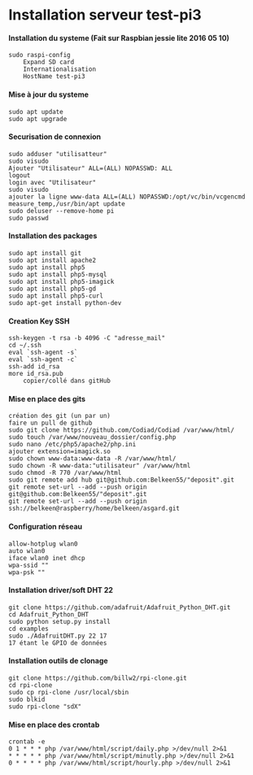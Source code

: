 Installation serveur test-pi3
==
#### Installation du systeme (Fait sur Raspbian jessie lite 2016 05 10) 
	sudo raspi-config 
		Expand SD card 
		Internationalisation 
		HostName test-pi3 

#### Mise à jour du systeme 
	sudo apt update 
	sudo apt upgrade 

#### Securisation de connexion 
	sudo adduser "utilisatteur" 
	sudo visudo 
	Ajouter "Utilisateur" ALL=(ALL) NOPASSWD: ALL 
	logout 
	login avec "Utilisateur" 
	sudo visudo 
	ajouter la ligne www-data ALL=(ALL) NOPASSWD:/opt/vc/bin/vcgencmd measure_temp,/usr/bin/apt update 
	sudo deluser --remove-home pi 
	sudo passwd 
	
#### Installation des packages 
	sudo apt install git 
	sudo apt install apache2 
	sudo apt install php5 
	sudo apt install php5-mysql 
	sudo apt install php5-imagick 
	sudo apt install php5-gd 
	sudo apt install php5-curl 
	sudo apt-get install python-dev 

#### Creation Key SSH 
	ssh-keygen -t rsa -b 4096 -C "adresse_mail" 
	cd ~/.ssh 
	eval `ssh-agent -s` 
	eval `ssh-agent -c` 
	ssh-add id_rsa 
	more id_rsa.pub 
		copier/collé dans gitHub 

#### Mise en place des gits 
	création des git (un par un) 
	faire un pull de github 
	sudo git clone https://github.com/Codiad/Codiad /var/www/html/ 
	sudo touch /var/www/nouveau_dossier/config.php 
	sudo nano /etc/php5/apache2/php.ini 
	ajouter extension=imagick.so 
	sudo chown www-data:www-data -R /var/www/html/ 
	sudo chown -R www-data:"utilisateur" /var/www/html 
	sudo chmod -R 770 /var/www/html 
	sudo git remote add hub git@github.com:Belkeen55/"deposit".git 
	git remote set-url --add --push origin git@github.com:Belkeen55/"deposit".git 
	git remote set-url --add --push origin ssh://belkeen@raspberry/home/belkeen/asgard.git 

#### Configuration réseau
	allow-hotplug wlan0 
	auto wlan0 
	iface wlan0 inet dhcp 
	wpa-ssid "" 
	wpa-psk "" 
	
#### Installation driver/soft DHT 22
	git clone https://github.com/adafruit/Adafruit_Python_DHT.git 
	cd Adafruit_Python_DHT 
	sudo python setup.py install 
	cd examples 
	sudo ./AdafruitDHT.py 22 17 
	17 étant le GPIO de données 
	
#### Installation outils de clonage
	git clone https://github.com/billw2/rpi-clone.git 
	cd rpi-clone 
	sudo cp rpi-clone /usr/local/sbin 
	sudo blkid 
	sudo rpi-clone "sdX" 

#### Mise en place des crontab
	crontab -e 
	0 1 * * * php /var/www/html/script/daily.php >/dev/null 2>&1 
	* * * * * php /var/www/html/script/minutly.php >/dev/null 2>&1 
	0 * * * * php /var/www/html/script/hourly.php >/dev/null 2>&1 
